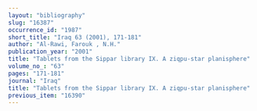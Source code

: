```yaml
---
layout: "bibliography"
slug: "16387"
occurrence_id: "1987"
short_title: "Iraq 63 (2001), 171-181"
author: "Al-Rawi, Farouk , N.H."
publication_year: "2001"
title: "Tablets from the Sippar library IX. A ziqpu-star planisphere"
volume_no_: "63"
pages: "171-181"
journal: "Iraq"
title: "Tablets from the Sippar library IX. A ziqpu-star planisphere"
previous_item: "16390"
---
```


